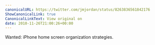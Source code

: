 ```yaml
---
canonicalURL: https://twitter.com/jmjordan/status/8263836561842176
ShowCanonicalLink: true
CanonicalLinkText: View original on
date: 2010-11-26T21:00:26+00:00
---
```

Wanted: iPhone home screen organization strategies.